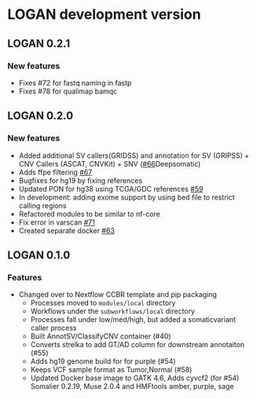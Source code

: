 # LOGAN development version

## LOGAN 0.2.1
### New features
- Fixes #72 for fastq naming in fastp
- Fixes #78 for qualimap bamqc

## LOGAN 0.2.0
### New features
- Added additional SV callers(GRIDSS) and annotation for SV (GRIPSS) + CNV Callers (ASCAT, CNVKit) + SNV ([#66](https://github.com/CCBR/LOGAN/issues/66)Deepsomatic)
- Adds ffpe filtering [#67](https://github.com/CCBR/LOGAN/issues/67)
- Bugfixes for hg19 by fixing references
- Updated PON for hg38 using TCGA/GDC references [#59](https://github.com/CCBR/LOGAN/issues/59)
- In development: adding exome support by using bed file to restrict calling regions
- Refactored modules to be similar to nf-core
- Fix error in varscan [#71](https://github.com/CCBR/LOGAN/issues/71)
- Created separate docker [#63](https://github.com/CCBR/LOGAN/issues/63)


## LOGAN 0.1.0
### Features
- Changed over to Nextflow CCBR template and pip packaging
    - Processes moved to `modules/local` directory
    - Workflows under the `subworkflows/local` directory
    - Processes fall under low/med/high, but added a somaticvariant caller process
    - Built AnnotSV/ClassifyCNV container (#40)
    - Converts strelka to add GT/AD column for downstream annotaiton (#55)
    - Adds hg19 genome build for for purple (#54)
    - Keeps VCF sample format as Tumor,Normal (#58)
    - Updated Docker base image to GATK 4.6, Adds cyvcf2 (for #54) Somalier 0.2.19, Muse 2.0.4 and HMFtools amber, purple, sage
